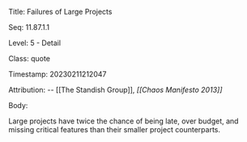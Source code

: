 Title:  Failures of Large Projects

Seq:    11.87.1.1

Level:  5 - Detail

Class:  quote

Timestamp: 20230211212047

Attribution: -- [[The Standish Group]], *[[Chaos Manifesto 2013]]*

Body:

Large projects have twice the chance of being late, over budget, and missing critical features than their smaller project counterparts.

